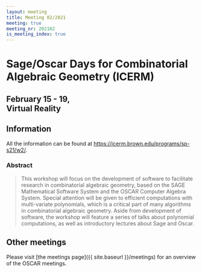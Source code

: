 ```yaml
---
layout: meeting
title: Meeting 02/2021
meeting: true
meeting_nr: 202102
is_meeting_index: true
---
```


# Sage/Oscar Days for Combinatorial Algebraic Geometry (ICERM)

## February 15 - 19, <br> Virtual Reality

## Information

All the information can be found at <https://icerm.brown.edu/programs/sp-s21/w2/>.

### Abstract

> This workshop will focus on the development of software to facilitate research
> in combinatorial algebraic geometry, based on the SAGE Mathematical Software
> System and the OSCAR Computer Algebra System. Special attention will be given
> to efficient computations with multi-variate polynomials, which is a critical
> part of many algorithms in combinatorial algebraic geometry. Aside from
> development of software, the workshop will feature a series of talks about
> polynomial computations, as well as introductory lectures about Sage and
> Oscar.

## Other meetings

Please visit [the meetings page]({{ site.baseurl }}/meetings) for an overview of the OSCAR meetings.
